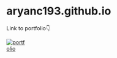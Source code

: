 # aryanc193.github.io
<p dir="auto">Link to portfolio👇</p>
<p dir="auto"><a href="https://aryanc193.github.io" target="_blank"><img src="https://static.vecteezy.com/system/resources/previews/020/816/485/original/portfolio-icon-for-your-website-mobile-presentation-and-logo-design-free-vector.jpg" alt="portfolio" data-canonical-src="https://img.shields.io/badge/my_portfolio-000?style=for-the-badge&amp;logo=ko-fi&amp;logoColor=white" style="max-width: 10%;"></a></p>
